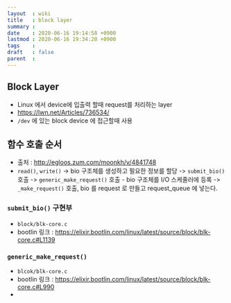```yaml
---
layout  : wiki
title   : block layer
summary : 
date    : 2020-06-16 19:14:58 +0900
lastmod : 2020-06-16 19:34:20 +0900
tags    : 
draft   : false
parent  : 
---
```


## Block Layer
 * Linux 에서 device에 입출력 할때 request를 처리하는 layer
 * https://lwn.net/Articles/736534/
 * `/dev` 에 있는 block device 에 접근할때 사용

## 함수 호출 순서
 * 출처 : http://egloos.zum.com/moonkh/v/4841748
 * `read()`, `write()` -> bio 구조체를 생성하고 필요한 정보를 할당 -> `submit_bio()` 호출 -> `generic_make_request()` 호출 - bio 구조체를 I/O 스케줄러에 등록 -> `_make_request()` 호출, bio 를 request 로 만들고 request_queue 에 넣는다.  

### `submit_bio()` 구현부
 * `block/blk-core.c`
 * bootlin 링크 : https://elixir.bootlin.com/linux/latest/source/block/blk-core.c#L1139

### `generic_make_request()`
 * `blcok/blk-core.c`
 * bootlin 링크 : https://elixir.bootlin.com/linux/latest/source/block/blk-core.c#L990
 * 
